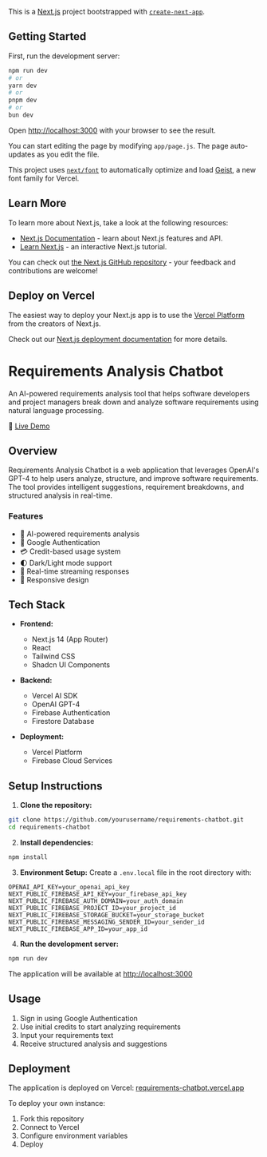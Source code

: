 This is a [Next.js](https://nextjs.org) project bootstrapped with [`create-next-app`](https://github.com/vercel/next.js/tree/canary/packages/create-next-app).

## Getting Started

First, run the development server:

```bash
npm run dev
# or
yarn dev
# or
pnpm dev
# or
bun dev
```

Open [http://localhost:3000](http://localhost:3000) with your browser to see the result.

You can start editing the page by modifying `app/page.js`. The page auto-updates as you edit the file.

This project uses [`next/font`](https://nextjs.org/docs/app/building-your-application/optimizing/fonts) to automatically optimize and load [Geist](https://vercel.com/font), a new font family for Vercel.

## Learn More

To learn more about Next.js, take a look at the following resources:

- [Next.js Documentation](https://nextjs.org/docs) - learn about Next.js features and API.
- [Learn Next.js](https://nextjs.org/learn) - an interactive Next.js tutorial.

You can check out [the Next.js GitHub repository](https://github.com/vercel/next.js) - your feedback and contributions are welcome!

## Deploy on Vercel

The easiest way to deploy your Next.js app is to use the [Vercel Platform](https://vercel.com/new?utm_medium=default-template&filter=next.js&utm_source=create-next-app&utm_campaign=create-next-app-readme) from the creators of Next.js.

Check out our [Next.js deployment documentation](https://nextjs.org/docs/app/building-your-application/deploying) for more details.

# Requirements Analysis Chatbot

An AI-powered requirements analysis tool that helps software developers and project managers break down and analyze software requirements using natural language processing.

🔗 [Live Demo](https://requirements-chatbot.vercel.app)

## Overview

Requirements Analysis Chatbot is a web application that leverages OpenAI's GPT-4 to help users analyze, structure, and improve software requirements. The tool provides intelligent suggestions, requirement breakdowns, and structured analysis in real-time.

### Features

- 🤖 AI-powered requirements analysis
- 🔐 Google Authentication
- 💳 Credit-based usage system
- 🌓 Dark/Light mode support
- 🔄 Real-time streaming responses
- 📱 Responsive design

## Tech Stack

- **Frontend:**

  - Next.js 14 (App Router)
  - React
  - Tailwind CSS
  - Shadcn UI Components

- **Backend:**

  - Vercel AI SDK
  - OpenAI GPT-4
  - Firebase Authentication
  - Firestore Database

- **Deployment:**
  - Vercel Platform
  - Firebase Cloud Services

## Setup Instructions

1. **Clone the repository:**

```bash
git clone https://github.com/yourusername/requirements-chatbot.git
cd requirements-chatbot
```

2. **Install dependencies:**

```bash
npm install
```

3. **Environment Setup:**
   Create a `.env.local` file in the root directory with:

```plaintext
OPENAI_API_KEY=your_openai_api_key
NEXT_PUBLIC_FIREBASE_API_KEY=your_firebase_api_key
NEXT_PUBLIC_FIREBASE_AUTH_DOMAIN=your_auth_domain
NEXT_PUBLIC_FIREBASE_PROJECT_ID=your_project_id
NEXT_PUBLIC_FIREBASE_STORAGE_BUCKET=your_storage_bucket
NEXT_PUBLIC_FIREBASE_MESSAGING_SENDER_ID=your_sender_id
NEXT_PUBLIC_FIREBASE_APP_ID=your_app_id
```

4. **Run the development server:**

```bash
npm run dev
```

The application will be available at [http://localhost:3000](http://localhost:3000)

## Usage

1. Sign in using Google Authentication
2. Use initial credits to start analyzing requirements
3. Input your requirements text
4. Receive structured analysis and suggestions

## Deployment

The application is deployed on Vercel: [requirements-chatbot.vercel.app](https://requirements-chatbot.vercel.app)

To deploy your own instance:

1. Fork this repository
2. Connect to Vercel
3. Configure environment variables
4. Deploy
